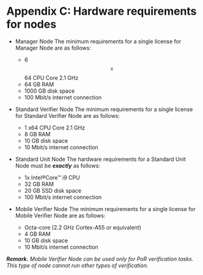 # Appendix C: Hardware requirements for nodes

* Manager Node
The minimum requirements for a single license for Manager Node are as follows:
  * 6 $$\texttt{x}$$64 CPU Core 2.1 GHz
  * 64 GB RAM
  * 1000 GB disk space
  * 100 Mbit/s internet connection

* Standard Verifier Node
The minimum requirements for a single license for Standard Verifier Node are as follows:
   * 1 x64 CPU Core 2.1 GHz
   * 8 GB RAM
   * 10 GB disk space
   * 10 Mbit/s internet connection

 * Standard Unit Node
The hardware requirements for a Standard Unit Node must be _**exactly**_ as follows:
   * 1x Intel:registered:Core:tm: i9 CPU
   * 32 GB RAM
   * 20 GB SSD disk space
   * 100 Mbit/s internet connection


 * Mobile Verifier Node
The minimum requirements for a single license for Mobile Verifier Node are as follows:
    * Octa-core (2.2 GHz Cortex-A55 or equivalent) 
    * 4 GB RAM
    * 10 GB disk space
    * 10 Mbit/s internet connection

_**Remark.**_ _Mobile Verifier Node can be used only for PoR verification tasks. This type of node cannot run other types of verification._